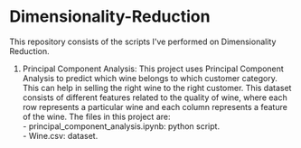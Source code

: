 # Dimensionality-Reduction

This repository consists of the scripts I've performed on Dimensionality Reduction.   

1. Principal Component Analysis: This project uses Principal Component Analysis to predict which wine belongs to which customer category. This can 
                                  help in selling the right wine to the right customer. This dataset consists of different features related to the 
                                  quality of wine, where each row represents a particular wine and each column represents a feature of the wine. The 
                                  files in this project are:    
                                  - principal_component_analysis.ipynb: python script.    
                                  - Wine.csv: dataset.    
